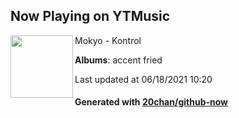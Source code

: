## Now Playing on YTMusic

[<img align="left" width="100" src="https://lh3.googleusercontent.com/71Ur0P4AJrEXAT7z1s-EP9fXMbIUfh5m9AUqkykCh4ZBvkTKzIoxH0BKlshkpSWrh6rqhvGKe809zBYQpQ">](https://music.youtube.com/watch?v=wdcxacN5y7M)

Mokyo - Kontrol

**Albums**: accent fried

Last updated at 06/18/2021 10:20

#### Generated with [20chan/github-now](https://github.com/20chan/github-now)
